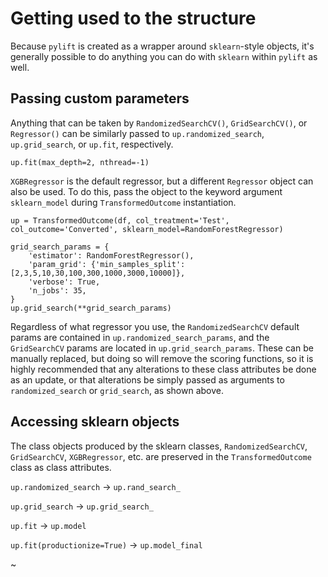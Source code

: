 # Getting used to the structure

Because `pylift` is created as a wrapper around `sklearn`-style objects, it's generally possible to do anything you can do with `sklearn` within `pylift` as well.

## Passing custom parameters

Anything that can be taken by `RandomizedSearchCV()`, `GridSearchCV()`, or
`Regressor()` can be similarly passed to `up.randomized_search`,
`up.grid_search`, or `up.fit`, respectively.

```
up.fit(max_depth=2, nthread=-1)
```

`XGBRegressor` is the default regressor, but a different `Regressor` object can
also be used. To do this, pass the object to the keyword argument
`sklearn_model` during `TransformedOutcome` instantiation.

```
up = TransformedOutcome(df, col_treatment='Test', col_outcome='Converted', sklearn_model=RandomForestRegressor)

grid_search_params = {
    'estimator': RandomForestRegressor(),
    'param_grid': {'min_samples_split': [2,3,5,10,30,100,300,1000,3000,10000]},
    'verbose': True,
    'n_jobs': 35,
}
up.grid_search(**grid_search_params)
```

Regardless of what regressor you use, the `RandomizedSearchCV` default params
are contained in `up.randomized_search_params`, and the `GridSearchCV` params
are located in `up.grid_search_params`. These can be manually replaced, but
doing so will remove the scoring functions, so it is highly recommended that
any alterations to these class attributes be done as an update, or that
alterations be simply passed as arguments to `randomized_search` or
`grid_search`, as shown above.


## Accessing sklearn objects

The class objects produced by the sklearn classes, `RandomizedSearchCV`,
`GridSearchCV`, `XGBRegressor`, etc. are preserved in the `TransformedOutcome`
class as class attributes.

`up.randomized_search` -> `up.rand_search_`

`up.grid_search` -> `up.grid_search_`

`up.fit` -> `up.model`

`up.fit(productionize=True)` -> `up.model_final`

~
